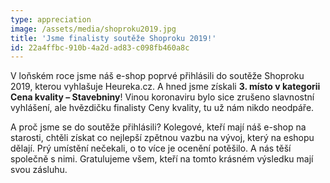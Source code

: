 ```yaml
---
type: appreciation
image: /assets/media/shoproku2019.jpg
title: 'Jsme finalisty soutěže Shoproku 2019!'
id: 22a4ffbc-910b-4a2d-ad83-c098fb460a8c
---
```

<p>V loňském roce jsme náš e-shop poprvé přihlásili do soutěže Shoproku 2019, kterou vyhlašuje Heureka.cz. A hned jsme získali <strong>3. místo v kategorii Cena kvality – Stavebniny</strong>! Vinou koronaviru bylo sice zrušeno slavnostní vyhlášení, ale hvězdičku finalisty Ceny kvality, tu už nám nikdo neodpáře.
</p>
<p> A proč jsme se do soutěže přihlásili? Kolegové, kteří mají náš e-shop na starosti, chtěli získat co nejlepší zpětnou vazbu na vývoj, který na eshopu dělají. Prý umístění nečekali, o to více je ocenění potěšilo. A nás těší společně s nimi. Gratulujeme všem, kteří na tomto krásném výsledku mají svou zásluhu.
</p>